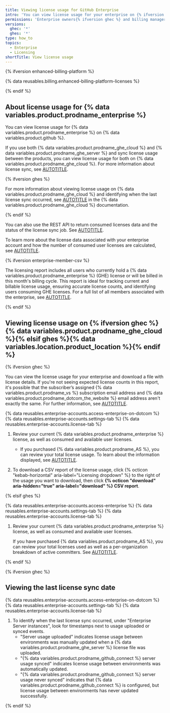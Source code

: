 ```yaml
---
title: Viewing license usage for GitHub Enterprise
intro: 'You can view license usage for your enterprise on {% ifversion ghec %}{% data variables.product.prodname_ghe_cloud %}{% elsif ghes %}{% data variables.location.product_location %}{% endif %}.'
permissions: 'Enterprise owners{% ifversion ghec %} and billing managers{% endif %}'
versions:
  ghec: '*'
  ghes: '*'
type: how_to
topics:
  - Enterprise
  - Licensing
shortTitle: View license usage
---
```


{% ifversion enhanced-billing-platform %}

{% data reusables.billing.enhanced-billing-platform-licenses %}

{% endif %}

## About license usage for {% data variables.product.prodname_enterprise %}

You can view license usage for {% data variables.product.prodname_enterprise %} on {% data variables.product.github %}.

If you use both {% data variables.product.prodname_ghe_cloud %} and {% data variables.product.prodname_ghe_server %} and sync license usage between the products, you can view license usage for both on {% data variables.product.prodname_ghe_cloud %}. For more information about license sync, see [AUTOTITLE](/billing/managing-your-license-for-github-enterprise/syncing-license-usage-between-github-enterprise-server-and-github-enterprise-cloud).

{% ifversion ghes %}

For more information about viewing license usage on {% data variables.product.prodname_ghe_cloud %} and identifying when the last license sync occurred, see [AUTOTITLE](/enterprise-cloud@latest/billing/managing-your-license-for-github-enterprise/viewing-license-usage-for-github-enterprise) in the {% data variables.product.prodname_ghe_cloud %} documentation.

{% endif %}

You can also use the REST API to return consumed licenses data and the status of the license sync job. See [AUTOTITLE](/enterprise-cloud@latest/rest/enterprise-admin/license).

To learn more about the license data associated with your enterprise account and how the number of consumed user licenses are calculated, see [AUTOTITLE](/billing/managing-your-license-for-github-enterprise/troubleshooting-license-usage-for-github-enterprise).

{% ifversion enterprise-member-csv %}

The licensing report includes all users who currently hold a {% data variables.product.prodname_enterprise %} (GHE) license or will be billed in this month's billing cycle. This report is ideal for tracking current and billable license usage, ensuring accurate license counts, and identifying users consuming GHE licenses. For a full list of all members associated with the enterprise, see [AUTOTITLE](/admin/managing-accounts-and-repositories/managing-users-in-your-enterprise/exporting-membership-information-for-your-enterprise).

{% endif %}

## Viewing license usage on {% ifversion ghec %}{% data variables.product.prodname_ghe_cloud %}{% elsif ghes %}{% data variables.location.product_location %}{% endif %}

{% ifversion ghec %}

You can view the license usage for your enterprise and download a file with license details. If you're not seeing expected license counts in this report, it's possible that the subscriber’s assigned {% data variables.product.prodname_vs %} subscription email address and {% data variables.product.prodname_dotcom_the_website %} email address aren't exactly the same. For further information, see [AUTOTITLE](/billing/managing-your-license-for-github-enterprise/troubleshooting-license-usage-for-github-enterprise).

{% data reusables.enterprise-accounts.access-enterprise-on-dotcom %}
{% data reusables.enterprise-accounts.settings-tab %}
{% data reusables.enterprise-accounts.license-tab %}
1. Review your current {% data variables.product.prodname_enterprise %} license, as well as consumed and available user licenses.

   * If you purchased {% data variables.product.prodname_AS %}, you can review your total license usage. To learn about the information displayed, see [AUTOTITLE](/billing/managing-billing-for-your-products/managing-billing-for-github-advanced-security/viewing-your-github-advanced-security-usage).

1. To download a CSV report of the license usage, click {% octicon "kebab-horizontal" aria-label="Licensing dropdown" %} to the right of the usage you want to download, then click **{% octicon "download" aria-hidden="true" aria-label="download" %} CSV report**.

{% elsif ghes %}

{% data reusables.enterprise-accounts.access-enterprise %}
{% data reusables.enterprise-accounts.settings-tab %}
{% data reusables.enterprise-accounts.license-tab %}
1. Review your current {% data variables.product.prodname_enterprise %} license, as well as consumed and available user licenses.

   If you have purchased {% data variables.product.prodname_AS %}, you can review your total licenses used as well as a per-organization breakdown of active committers. See [AUTOTITLE](/admin/code-security/managing-github-advanced-security-for-your-enterprise).

{% endif %}

{% ifversion ghec %}

## Viewing the last license sync date

{% data reusables.enterprise-accounts.access-enterprise-on-dotcom %}
{% data reusables.enterprise-accounts.settings-tab %}
{% data reusables.enterprise-accounts.license-tab %}
1. To identify when the last license sync occurred, under "Enterprise Server instances", look for timestamps next to usage uploaded or synced events.
   * "Server usage uploaded" indicates license usage between environments was manually updated when a {% data variables.product.prodname_ghe_server %} license file was uploaded.
   * "{% data variables.product.prodname_github_connect %} server usage synced" indicates license usage between environments was automatically updated.
   * "{% data variables.product.prodname_github_connect %} server usage never synced" indicates that {% data variables.product.prodname_github_connect %} is configured, but license usage between environments has never updated successfully.

{% endif %}
